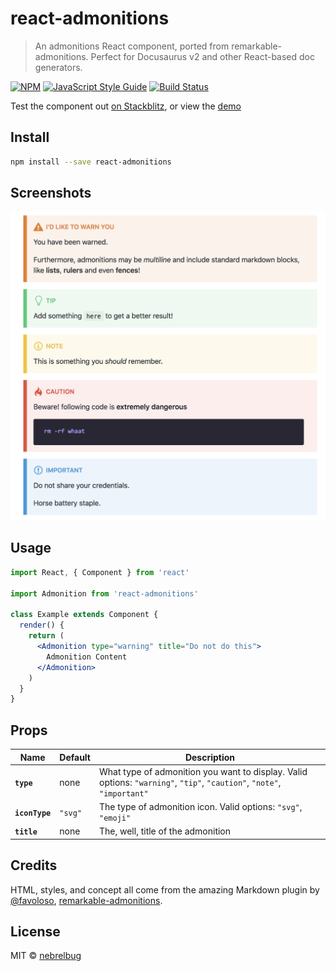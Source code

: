 # react-admonitions

> An admonitions React component, ported from remarkable-admonitions. Perfect for Docusaurus v2 and other React-based doc generators.

[![NPM](https://img.shields.io/npm/v/react-admonitions.svg)](https://www.npmjs.com/package/react-admonitions) [![JavaScript Style Guide](https://img.shields.io/badge/code_style-standard-brightgreen.svg)](https://standardjs.com) [![Build Status](https://travis-ci.com/nebrelbug/react-admonitions.svg?branch=master)](https://travis-ci.com/nebrelbug/react-admonitions)

Test the component out [on Stackblitz](https://stackblitz.com/edit/react-admonitions), or view the [demo](https://nebrelbug.github.io/react-admonitions/)

## Install

```bash
npm install --save react-admonitions
```

## Screenshots

![Example Pictures](assets/preview.png)

## Usage

```jsx
import React, { Component } from 'react'

import Admonition from 'react-admonitions'

class Example extends Component {
  render() {
    return (
      <Admonition type="warning" title="Do not do this">
        Admonition Content
      </Admonition>
    )
  }
}
```

## Props

| Name           | Default | Description                                                                                                            |
| -------------- | ------- | ---------------------------------------------------------------------------------------------------------------------- |
| **`type`**     | none    | What type of admonition you want to display. Valid options: `"warning"`, `"tip"`, `"caution"`, `"note"`, `"important"` |
| **`iconType`** | `"svg"` | The type of admonition icon. Valid options: `"svg"`, `"emoji"` |
| **`title`** | none | The, well, title of the admonition |

## Credits

HTML, styles, and concept all come from the amazing Markdown plugin by [@favoloso](https://github.com/favoloso), [remarkable-admonitions](https://github.com/favoloso/remarkable-admonitions).

## License

MIT © [nebrelbug](https://github.com/nebrelbug)

